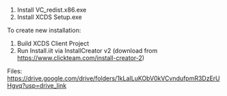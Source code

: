 1. Install VC_redist.x86.exe
2. Install XCDS Setup.exe

To create new installation:
1. Build XCDS Client Project
2. Run Install.iit via InstallCreator v2 (download from https://www.clickteam.com/install-creator-2)

Files:
https://drive.google.com/drive/folders/1kLaILuKObV0kVCvndufpmR3DzErUHgvq?usp=drive_link